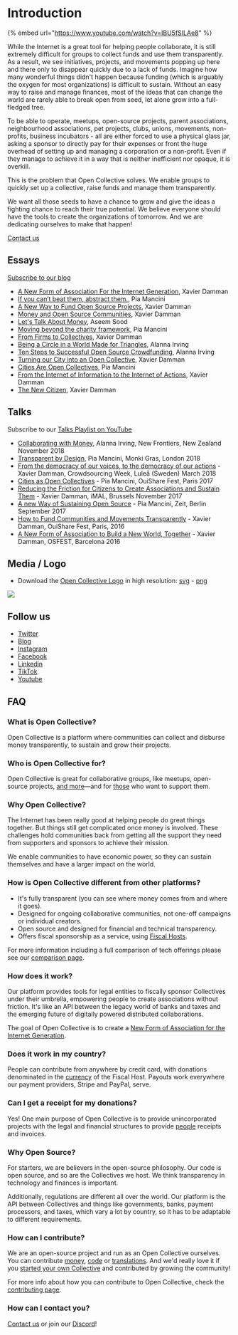 # Introduction

{% embed url="https://www.youtube.com/watch?v=IBU5fSILAe8" %}

While the Internet is a great tool for helping people collaborate, it is still extremely difficult for groups to collect funds and use them transparently. As a result, we see initiatives, projects, and movements popping up here and there only to disappear quickly due to a lack of funds. Imagine how many wonderful things didn't happen because funding (which is arguably the oxygen for most organizations) is difficult to sustain. Without an easy way to raise and manage finances, most of the ideas that can change the world are rarely able to break open from seed, let alone grow into a full-fledged tree.

To be able to operate, meetups, open-source projects, parent associations, neighbourhood associations, pet projects, clubs, unions, movements, non-profits, business incubators - all are either forced to use a physical glass jar, asking a sponsor to directly pay for their expenses or front the huge overhead of setting up and managing a corporation or a non-profit. Even if they manage to achieve it in a way that is neither inefficient nor opaque, it is overkill.

This is the problem that Open Collective solves. We enable groups to quickly set up a collective, raise funds and manage them transparently.

We want all those seeds to have a chance to grow and give the ideas a fighting chance to reach their true potential. We believe everyone should have the tools to create the organizations of tomorrow. And we are dedicating ourselves to make that happen!

[Contact us](https://opencollective.com/contact)

## Essays

[Subscribe to our blog](https://blog.opencollective.com/rss/)

* [A New Form of Association For the Internet Generation](https://blog.opencollective.com/a-new-form-of-association-for-the-internet-generation-part-1/), Xavier Damman
* [If you can’t beat them, abstract them.](https://blog.opencollective.com/if-you-can-t-beat-them-abstract-them/), Pia Mancini
* [A New Way to Fund Open Source Projects](https://blog.opencollective.com/a-new-way-to-fund-open-source-projects/), Xavier Damman
* [Money and Open Source Communities](https://blog.opencollective.com/money-and-open-source-communities/), Xavier Damman
* [Let's Talk About Money](https://blog.opencollective.com/lets-talk-about-money/), Aseem Sood
* [Moving beyond the charity framework](https://blog.opencollective.com/moving-beyond-the-charity-framework/), Pia Mancini
* [From Firms to Collectives](https://blog.opencollective.com/from-firms-to-collectives/), Xavier Damman
* [Being a Circle in a World Made for Triangles](https://blog.opencollective.com/being-a-circle-in-a-world-made-for-triangles/), Alanna Irving
* [Ten Steps to Successful Open Source Crowdfunding](https://blog.opencollective.com/ten-steps-to-successful-open-source-crowdfunding/), Alanna Irving
* [Turning our City into an Open Collective](https://blog.opencollective.com/turning-our-city-into-an-open-collective/), Xavier Damman
* [Cities Are Open Collectives](https://blog.opencollective.com/cities-are-open-collectives/), Pia Mancini
* [From the Internet of Information to the Internet of Actions](https://blog.opencollective.com/from-the-internet-of-information-to-the-internet-of-action/), Xavier Damman
* [The New Citizen](https://blog.opencollective.com/the-new-citizen/), Xavier Damman

## Talks

Subscribe to our [Talks Playlist on YouTube](https://www.youtube.com/playlist?list=PLXg2bdeeuFip6JoPoYgdm3AQ53lfEOjnw)

* [Collaborating with Money](https://www.youtube.com/watch?v=kZleX383-VQ), Alanna Irving, New Frontiers, New Zealand November 2018
* [Transparent by Design](https://www.youtube.com/watch?v=yrXO6c6Q7wU\&list=PLXg2bdeeuFip6JoPoYgdm3AQ53lfEOjnw\&index=4\&t=0s), Pia Mancini, Monki Gras, London 2018
* [From the democracy of our voices, to the democracy of our actions](https://www.youtube.com/watch?v=9Lx2Dk4VaUA\&list=PLXg2bdeeuFip6JoPoYgdm3AQ53lfEOjnw\&index=6) - Xavier Damman, Crowdsourcing Week, Luleå (Sweden) March 2018
* [Cities as Open Collectives](https://www.youtube.com/watch?v=S74uMkmNdh0\&index=1\&list=PLXg2bdeeuFip6JoPoYgdm3AQ53lfEOjnw) - Pia Mancini, OuiShare Fest, Paris 2017
* [Reducing the Friction for Citizens to Create Associations and Sustain Them](https://www.youtube.com/watch?v=uBj5nS0s9uQ\&list=PLXg2bdeeuFip6JoPoYgdm3AQ53lfEOjnw\&index=7) - Xavier Damman, iMAL, Brussels November 2017
* [A new Way of Sustaining Open Source](https://www.youtube.com/watch?v=szE\_00HC5h4\&index=2\&list=PLXg2bdeeuFip6JoPoYgdm3AQ53lfEOjnw) - Pia Mancini, Zeit, Berlin September 2017
* [How to Fund Communities and Movements Transparently](https://www.youtube.com/watch?v=KtRYjfiYHKc\&list=PLXg2bdeeuFip6JoPoYgdm3AQ53lfEOjnw\&index=6\&t=0s) - Xavier Damman, OuiShare Fest, Paris, 2016
* [A New Form of Association to Build a New World, Together](https://www.youtube.com/watch?v=YNmG8-Yj7C4\&index=5\&list=PLXg2bdeeuFip6JoPoYgdm3AQ53lfEOjnw) - Xavier Damman, OSFEST, Barcelona 2016

## Media / Logo

* Download the [Open Collective Logo](https://opencollective.com/static/images/opencollectivelogo.png) in high resolution: [svg](https://opencollective.com/static/images/opencollectivelogo.svg) - [png](https://opencollective.com/static/images/opencollectivelogo.png)

![](https://opencollective.com/static/images/opencollectivelogo.svg)

## Follow us

* [Twitter](https://twitter.com/opencollect)
* [Blog](https://blog.opencollective.com)
* [Instagram](https://www.instagram.com/opencollective/)
* [Facebook](https://www.facebook.com/OpenCollect)
* [Linkedin ](https://www.linkedin.com/company/opencollective/)
* [TikTok](https://www.tiktok.com/@opencollective?lang=en)
* [Youtube](https://www.youtube.com/channel/UCdi\_-GH5nozXiMm2fH447VA)

## FAQ

### What is Open Collective? <a href="#what-is-opencollective" id="what-is-opencollective"></a>

Open Collective is a platform where communities can collect and disburse money transparently, to sustain and grow their projects.

### Who is Open Collective for?

Open Collective is great for collaborative groups, like meetups, open-source projects, [and more](../collectives/collectives.md#what-is-open-collective-good-for)—and for [those](../financial-contributors/financial-contributors.md) who want to support them.

### Why Open Collective? <a href="#why-opencollective" id="why-opencollective"></a>

The Internet has been really good at helping people do great things together. But things still get complicated once money is involved. These challenges hold communities back from getting all the support they need from supporters and sponsors to achieve their mission.

We enable communities to have economic power, so they can sustain themselves and have a larger impact on the world.

### How is Open Collective different from other platforms?

* It's fully transparent (you can see where money comes from and where it goes).&#x20;
* Designed for ongoing collaborative communities, not one-off campaigns or individual creators.
* Open source and designed for financial and technical transparency.
* Offers fiscal sponsorship as a service, using [Fiscal Hosts](../fiscal-hosts/fiscal-hosts.md).

For more information including a full comparison of tech offerings please see our [comparison page](../product/comparison.md).&#x20;

### How does it work? <a href="#how-does-it-work" id="how-does-it-work"></a>

Our platform provides tools for legal entities to fiscally sponsor Collectives under their umbrella, empowering people to create associations without friction. It's like an API between the legacy world of banks and taxes and the emerging future of digitally powered distributed collaborations.

The goal of Open Collective is to create a [New Form of Association for the Internet Generation](https://blog.opencollective.com/a-new-form-of-association-for-the-internet-generation-part-1/).

### Does it work in my country?

People can contribute from anywhere by credit card, with donations denominated in the [currency](../product/currencies.md) of the Fiscal Host. Payouts work everywhere our payment providers, Stripe and PayPal, serve.

### Can I get a receipt for my donations?

Yes! One main purpose of Open Collective is to provide unincorporated projects with the legal and financial structures to provide [people](../financial-contributors/financial-contributors.md) receipts and invoices.

### Why Open Source? <a href="#why-open-source" id="why-open-source"></a>

For starters, we are believers in the open-source philosophy. Our code is open source, and so are the Collectives we host. We think transparency in technology and finances is important.

Additionally, regulations are different all over the world. Our platform is the API between Collectives and things like governments, banks, payment processors, and taxes, which vary a lot by country, so it has to be adaptable to different requirements.

### How can I contribute?

We are an open-source project and run as an Open Collective ourselves. You can contribute [money](https://opencollective.com/opencollective/donate), [code](../contributing/development/) or [translations](../contributing/translation.md). And we'd really love it if you [started your own Collective](https://opencollective.com/create) and contributed by growing the community!

For more info about how you can contribute to Open Collective, check the [contributing page](contributing.md).

### How can I contact you?

[Contact us](https://opencollective.com/contact) or join our [Discord](https://discord.opencollective.com)!
